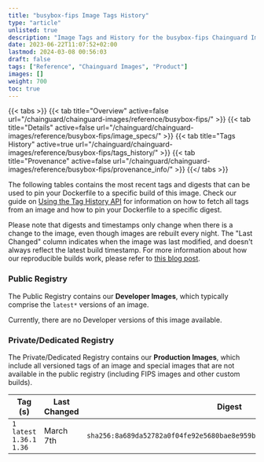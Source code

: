```yaml
---
title: "busybox-fips Image Tags History"
type: "article"
unlisted: true
description: "Image Tags and History for the busybox-fips Chainguard Image"
date: 2023-06-22T11:07:52+02:00
lastmod: 2024-03-08 00:56:03
draft: false
tags: ["Reference", "Chainguard Images", "Product"]
images: []
weight: 700
toc: true
---
```


{{< tabs >}}
{{< tab title="Overview" active=false url="/chainguard/chainguard-images/reference/busybox-fips/" >}}
{{< tab title="Details" active=false url="/chainguard/chainguard-images/reference/busybox-fips/image_specs/" >}}
{{< tab title="Tags History" active=true url="/chainguard/chainguard-images/reference/busybox-fips/tags_history/" >}}
{{< tab title="Provenance" active=false url="/chainguard/chainguard-images/reference/busybox-fips/provenance_info/" >}}
{{</ tabs >}}

The following tables contains the most recent tags and digests that can be used to pin your Dockerfile to a specific build of this image. Check our guide on [Using the Tag History API](/chainguard/chainguard-images/using-the-tag-history-api/) for information on how to fetch all tags from an image and how to pin your Dockerfile to a specific digest.

Please note that digests and timestamps only change when there is a change to the image, even though images are rebuilt every night. The "Last Changed" column indicates when the image was last modified, and doesn't always reflect the latest build timestamp. For more information about how our reproducible builds work, please refer to [this blog post](https://www.chainguard.dev/unchained/reproducing-chainguards-reproducible-image-builds).

### Public Registry
The Public Registry contains our **Developer Images**, which typically comprise the `latest*` versions of an image.

Currently, there are no Developer versions of this image available.

### Private/Dedicated Registry
The Private/Dedicated Registry contains our **Production Images**, which include all versioned tags of an image and special images that are not available in the public registry (including FIPS images and other custom builds).

| Tag (s)                       | Last Changed | Digest                                                                    |
|-------------------------------|--------------|---------------------------------------------------------------------------|
|  `1` `latest` `1.36.1` `1.36` | March 7th    | `sha256:8a689da52782a0f04fe92e5680bae8e959bf2439ea1c1cd756a25f32bd0fe3e0` |

